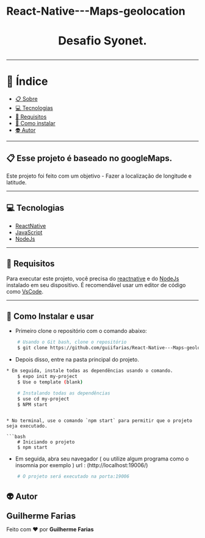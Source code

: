# React-Native---Maps-geolocation
<h3 align="center" style="font-size: 30px; font-weight: bold; margin-bottom: 32px">
  Desafio Syonet.
</h3>


---

# :bookmark_tabs: Índice

  - [:clipboard: Sobre](#clipboard-Sobre)
  - [:computer: Tecnologias](#computer-Tecnologias)
  - [:bookmark_tabs: Requisitos](#bookmark_tabs-Requisitos)
  - [:file_folder: Como instalar](#file_folder-Como-instalar-e-usar)
  - [:alien: Autor](#alien-Autor)


---

## :clipboard: Esse projeto é baseado no googleMaps.

Este projeto foi feito com um objetivo - Fazer a localização de longitude e latitude.

---
## :computer: Tecnologias
* [ReactNative](https://reactnative.dev/)
* [JavaScript](https://www.javascript.com/)
* [NodeJs](https://www.nodejs.org/)

---

## :bookmark_tabs: Requisitos
Para executar este projeto, você precisa do [reactnative](https://reactnative.dev/) e do [NodeJs](https://nodejs.org/en/) instalado em seu dispositivo.
É recomendável usar um editor de código como [VsCode](https://code.visualstudio.com/).

---

## :file_folder: Como Instalar e usar
* Primeiro clone o repositório com o comando abaixo:
```bash
    # Usando o Git bash, clone o repositório
    $ git clone https://github.com/guiifarias/React-Native---Maps-geolocation
```

* Depois disso, entre na pasta principal do projeto.

```bash
* Em seguida, instale todas as dependências usando o comando.
    $ expo init my-project
    $ Use o template (blank)

```

```bash
    # Instalando todas as dependências
    $ use cd my-project
    $ NPM start
```

```

* No terminal, use o comando `npm start` para permitir que o projeto seja executado.

```bash
    # Iniciando o projeto
    $ npm start
```

* Em seguida, abra seu navegador ( ou utilize algum programa como o insomnia por exemplo ) url : (http://localhost:19006/)

```bash
    # O projeto será executado na porta:19006

```

## :alien: Autor

 <sub><b style="font-size: 22px">Guilherme Farias</b></sub>

Feito com ❤️ por **Guilherme Farias**

